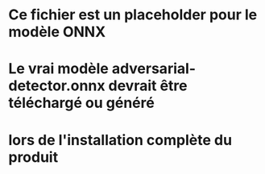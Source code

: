 # Ce fichier est un placeholder pour le modèle ONNX
# Le vrai modèle adversarial-detector.onnx devrait être téléchargé ou généré
# lors de l'installation complète du produit
